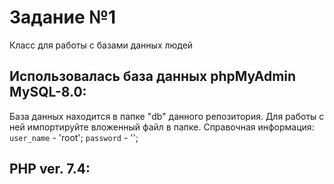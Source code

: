# Задание №1 
Класс для работы с базами данных людей

## Использовалась база данных phpMyAdmin MySQL-8.0:
База данных находится в папке "db" данного репозитория. 
Для работы с ней импортируйте вложенный файл в папке.
Справочная информация:
   `user_name` - 'root';
   `password` - '';

## PHP ver. 7.4:
  
